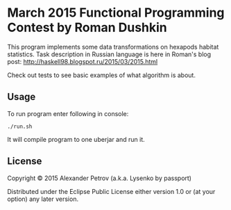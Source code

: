 # March 2015 Functional Programming Contest by Roman Dushkin

This program implements some data transformations on hexapods habitat statistics.
Task description in Russian language is here in Roman's blog post: http://haskell98.blogspot.ru/2015/03/2015.html

Check out tests to see basic examples of what algorithm is about.

## Usage

To run program enter following in console:

```
./run.sh
```

It will compile program to one uberjar and run it.

## License

Copyright © 2015 Alexander Petrov (a.k.a. Lysenko by passport)

Distributed under the Eclipse Public License either version 1.0 or (at
your option) any later version.

